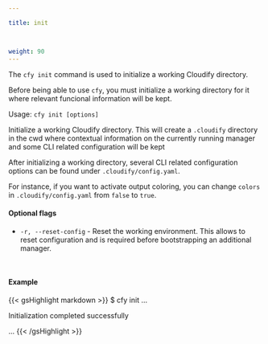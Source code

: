 ```yaml
---

title: init



weight: 90
---
```


The `cfy init` command is used to initialize a working Cloudify directory.

Before being able to use `cfy`, you must initialize a working directory for it where relevant funcional information will be kept.

Usage: `cfy init [options]`

Initialize a working Cloudify directory. This will create a `.cloudify` directory in the cwd where contextual information on the currently running manager and some CLI related configuration will be kept

After initializing a working directory, several CLI related configuration options can be found under `.cloudify/config.yaml`.

For instance, if you want to activate output coloring, you can change `colors` in `.cloudify/config.yaml` from `false` to `true`.

#### Optional flags

* `-r, --reset-config` - Reset the working environment. This allows to reset configuration and is required before bootstrapping an additional manager.


&nbsp;
#### Example

{{< gsHighlight  markdown  >}}
$ cfy init
...

Initialization completed successfully

...
{{< /gsHighlight >}}